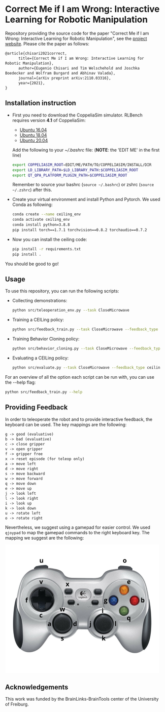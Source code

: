 # Correct Me if I am Wrong: Interactive Learning for Robotic Manipulation

Repository providing the source code for the paper "Correct Me if I am Wrong: Interactive Learning for 
Robotic Manipulation", see the [project website](https://rl.uni-freiburg.de/research/ceiling). Please cite the paper as follows:

    @article{chisari2021correct,
          title={Correct Me if I am Wrong: Interactive Learning for Robotic Manipulation},
          author={Eugenio Chisari and Tim Welschehold and Joschka Boedecker and Wolfram Burgard and Abhinav Valada},
          journal={arXiv preprint arXiv:2110.03316},
          year={2021},
    }

## Installation instruction

- First you need to download the CoppeliaSim simulator. RLBench requires version **4.1** of CoppeliaSim:  
    - [Ubuntu 16.04](https://www.coppeliarobotics.com/files/CoppeliaSim_Edu_V4_1_0_Ubuntu16_04.tar.xz)
    - [Ubuntu 18.04](https://www.coppeliarobotics.com/files/CoppeliaSim_Edu_V4_1_0_Ubuntu18_04.tar.xz)
    - [Ubuntu 20.04](https://www.coppeliarobotics.com/files/CoppeliaSim_Edu_V4_1_0_Ubuntu20_04.tar.xz)

    Add the following to your *~/.bashrc* file: (__NOTE__: the 'EDIT ME' in the first line)

    ```bash
    export COPPELIASIM_ROOT=EDIT/ME/PATH/TO/COPPELIASIM/INSTALL/DIR
    export LD_LIBRARY_PATH=$LD_LIBRARY_PATH:$COPPELIASIM_ROOT
    export QT_QPA_PLATFORM_PLUGIN_PATH=$COPPELIASIM_ROOT
    ```

    Remember to source your bashrc (`source ~/.bashrc`) or zshrc (`source ~/.zshrc`) after this.

- Create your virtual environment and install Python and Pytorch. We used Conda as following:

    ```bash
    conda create --name ceiling_env  
    conda activate ceiling_env  
    conda install python=3.8.8
    pip install torch==1.7.1 torchvision==0.8.2 torchaudio==0.7.2 
    ```

- Now you can install the ceiling code:

    ```bash
    pip install -r requirements.txt
    pip install .
    ```

You should be good to go!

## Usage  

To use this repository, you can run the following scripts:  
- Collecting demonstrations:  
    ```bash
    python src/teleoperation_env.py --task CloseMicrowave
    ```

- Training a CEILing policy:  
    ```bash
    python src/feedback_train.py --task CloseMicrowave --feedback_type ceiling_full
    ```

- Training Behavior Cloning policy:  
    ```bash
    python src/behavior_cloning.py --task CloseMicrowave --feedback_type cloning_10
    ```

- Evaluating a CEILing policy:  
    ```bash
    python src/evaluate.py --task CloseMicrowave --feedback_type ceiling_full
    ```

For an overview of all the option each script can be run with, you can use the --help flag:  
```bash
python src/feedback_train.py --help
```

## Providing Feedback

In order to teleoperate the robot and to provide interactive feedback, the keyboard can be used. The key mappings are the following: 

    g -> good (evaluative)
    b -> bad (evaluative)
    c -> close gripper
    v -> open gripper
    f -> gripper free
    x -> reset episode (for teleop only)
    a -> move left
    d -> move right
    s -> move backward
    w -> move forward
    q -> move down
    e -> move up
    j -> look left
    l -> look right
    i -> look up
    k -> look down
    u -> rotate left
    o -> rotate right

Nevertheless, we suggest using a gamepad for easier control. We used `qjoypad` to map the gamepad commands to the right keyboard key. The mapping we suggest are the following: 

<img src="gamepad_labelled.png" alt="gamepad_labelled" width="500"/>

## Acknowledgements
This work was funded by the BrainLinks-BrainTools center of the University of Freiburg.

